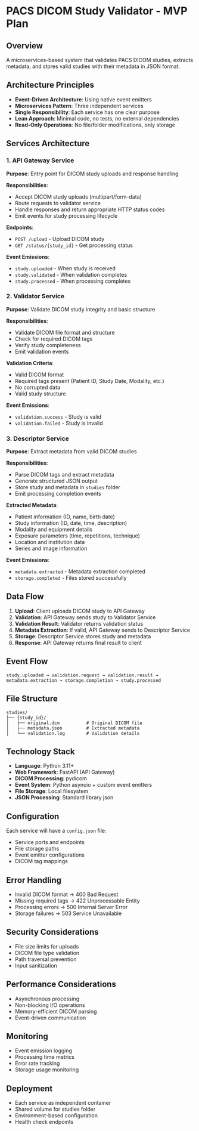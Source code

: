 # PACS DICOM Study Validator - MVP Plan

## Overview

A microservices-based system that validates PACS DICOM studies, extracts metadata, and stores valid studies with their metadata in JSON format.

## Architecture Principles

- **Event-Driven Architecture**: Using native event emitters
- **Microservices Pattern**: Three independent services
- **Single Responsibility**: Each service has one clear purpose
- **Lean Approach**: Minimal code, no tests, no external dependencies
- **Read-Only Operations**: No file/folder modifications, only storage

## Services Architecture

### 1. API Gateway Service

**Purpose**: Entry point for DICOM study uploads and response handling

**Responsibilities**:

- Accept DICOM study uploads (multipart/form-data)
- Route requests to validator service
- Handle responses and return appropriate HTTP status codes
- Emit events for study processing lifecycle

**Endpoints**:

- `POST /upload` - Upload DICOM study
- `GET /status/{study_id}` - Get processing status

**Event Emissions**:

- `study.uploaded` - When study is received
- `study.validated` - When validation completes
- `study.processed` - When processing completes

### 2. Validator Service

**Purpose**: Validate DICOM study integrity and basic structure

**Responsibilities**:

- Validate DICOM file format and structure
- Check for required DICOM tags
- Verify study completeness
- Emit validation events

**Validation Criteria**:

- Valid DICOM format
- Required tags present (Patient ID, Study Date, Modality, etc.)
- No corrupted data
- Valid study structure

**Event Emissions**:

- `validation.success` - Study is valid
- `validation.failed` - Study is invalid

### 3. Descriptor Service

**Purpose**: Extract metadata from valid DICOM studies

**Responsibilities**:

- Parse DICOM tags and extract metadata
- Generate structured JSON output
- Store study and metadata in `studies` folder
- Emit processing completion events

**Extracted Metadata**:

- Patient information (ID, name, birth date)
- Study information (ID, date, time, description)
- Modality and equipment details
- Exposure parameters (time, repetitions, technique)
- Location and institution data
- Series and image information

**Event Emissions**:

- `metadata.extracted` - Metadata extraction completed
- `storage.completed` - Files stored successfully

## Data Flow

1. **Upload**: Client uploads DICOM study to API Gateway
2. **Validation**: API Gateway sends study to Validator Service
3. **Validation Result**: Validator returns validation status
4. **Metadata Extraction**: If valid, API Gateway sends to Descriptor Service
5. **Storage**: Descriptor Service stores study and metadata
6. **Response**: API Gateway returns final result to client

## Event Flow

```
study.uploaded → validation.request → validation.result →
metadata.extraction → storage.completion → study.processed
```

## File Structure

```
studies/
├── {study_id}/
│   ├── original.dcm          # Original DICOM file
│   ├── metadata.json         # Extracted metadata
│   └── validation.log        # Validation details
```

## Technology Stack

- **Language**: Python 3.11+
- **Web Framework**: FastAPI (API Gateway)
- **DICOM Processing**: pydicom
- **Event System**: Python asyncio + custom event emitters
- **File Storage**: Local filesystem
- **JSON Processing**: Standard library json

## Configuration

Each service will have a `config.json` file:

- Service ports and endpoints
- File storage paths
- Event emitter configurations
- DICOM tag mappings

## Error Handling

- Invalid DICOM format → 400 Bad Request
- Missing required tags → 422 Unprocessable Entity
- Processing errors → 500 Internal Server Error
- Storage failures → 503 Service Unavailable

## Security Considerations

- File size limits for uploads
- DICOM file type validation
- Path traversal prevention
- Input sanitization

## Performance Considerations

- Asynchronous processing
- Non-blocking I/O operations
- Memory-efficient DICOM parsing
- Event-driven communication

## Monitoring

- Event emission logging
- Processing time metrics
- Error rate tracking
- Storage usage monitoring

## Deployment

- Each service as independent container
- Shared volume for studies folder
- Environment-based configuration
- Health check endpoints
